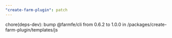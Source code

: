 ```yaml
---
"create-farm-plugin": patch
---
```


chore(deps-dev): bump @farmfe/cli from 0.6.2 to 1.0.0 in /packages/create-farm-plugin/templates/js
